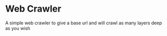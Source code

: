 # Web Crawler
 A simple web crawler to give a base url and will crawl as many layers deep as you wish
